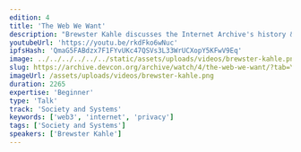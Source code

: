 ```yaml
---
edition: 4
title: 'The Web We Want'
description: "Brewster Kahle discusses the Internet Archive's history & attempt at decentralization, the technology that's currently in place, and what's needed from the community. He also discusses the benefits of decentralization, the steps that will need to be taken to get there, and the challenges we'll need to overcome on the way. The presentation is followed by a Q&A session."
youtubeUrl: 'https://youtu.be/rkdFko6wNuc'
ipfsHash: 'QmaG5FABdzx7F1FYvUKc47QSVs3L33WrUCXopY5KFwV9Eq'
image: ../../../../../../static/assets/uploads/videos/brewster-kahle.png
slug: https://archive.devcon.org/archive/watch/4/the-web-we-want/?tab=YouTube
imageUrl: /assets/uploads/videos/brewster-kahle.png
duration: 2265
expertise: 'Beginner'
type: 'Talk'
track: 'Society and Systems'
keywords: ['web3', 'internet', 'privacy']
tags: ['Society and Systems']
speakers: ['Brewster Kahle']
---
```

